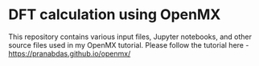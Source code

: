 # DFT calculation using OpenMX
This repository contains various input files, Jupyter notebooks, and other
source files used in my OpenMX tutorial. Please follow the tutorial here -
<https://pranabdas.github.io/openmx/>
